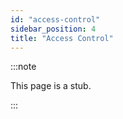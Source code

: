```yaml
---
id: "access-control"
sidebar_position: 4
title: "Access Control"
---
```


:::note

This page is a stub.

:::
